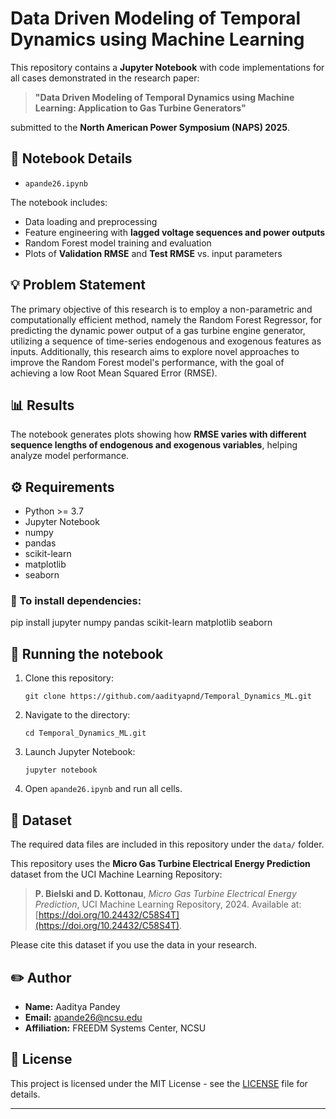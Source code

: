 # Data Driven Modeling of Temporal Dynamics using Machine Learning

This repository contains a **Jupyter Notebook** with code implementations for all cases demonstrated in the research paper:

> **"Data Driven Modeling of Temporal Dynamics using Machine Learning: Application to Gas Turbine Generators"**

submitted to the **North American Power Symposium (NAPS) 2025**.

## 📓 Notebook Details

- `apande26.ipynb`

The notebook includes:

- Data loading and preprocessing
- Feature engineering with **lagged voltage sequences and power outputs**
- Random Forest model training and evaluation
- Plots of **Validation RMSE** and **Test RMSE** vs. input parameters

## 💡 Problem Statement

The primary objective of this research is to employ a non-parametric and computationally efficient method, namely the Random Forest Regressor, for predicting the dynamic power output of a gas turbine engine generator, utilizing a sequence of time-series endogenous and exogenous features as inputs. Additionally, this research aims to explore novel approaches to improve the Random Forest model's performance, with the goal of achieving a low Root Mean Squared Error (RMSE).

## 📊 Results

The notebook generates plots showing how **RMSE varies with different sequence lengths of endogenous and exogenous variables**, helping analyze model performance.

## ⚙️ Requirements

- Python >= 3.7
- Jupyter Notebook
- numpy
- pandas
- scikit-learn
- matplotlib
- seaborn

### 🔧 To install dependencies:
pip install jupyter numpy pandas scikit-learn matplotlib seaborn

## 🚀 Running the notebook

1. Clone this repository:
    ```
    git clone https://github.com/aadityapnd/Temporal_Dynamics_ML.git
    ```
2. Navigate to the directory:
    ```
    cd Temporal_Dynamics_ML.git
    ```
3. Launch Jupyter Notebook:
    ```
    jupyter notebook
    ```
4. Open `apande26.ipynb` and run all cells.

## 📁 Dataset

The required data files are included in this repository under the `data/` folder.

This repository uses the **Micro Gas Turbine Electrical Energy Prediction** dataset from the UCI Machine Learning Repository:

> **P. Bielski and D. Kottonau**, *Micro Gas Turbine Electrical Energy Prediction*, UCI Machine Learning Repository, 2024. Available at: [https://doi.org/10.24432/C58S4T](https://doi.org/10.24432/C58S4T).

Please cite this dataset if you use the data in your research.

## ✏️ Author

- **Name:** Aaditya Pandey
- **Email:** apande26@ncsu.edu
- **Affiliation:** FREEDM Systems Center, NCSU

## 📝 License

This project is licensed under the MIT License - see the [LICENSE](LICENSE) file for details.

---


